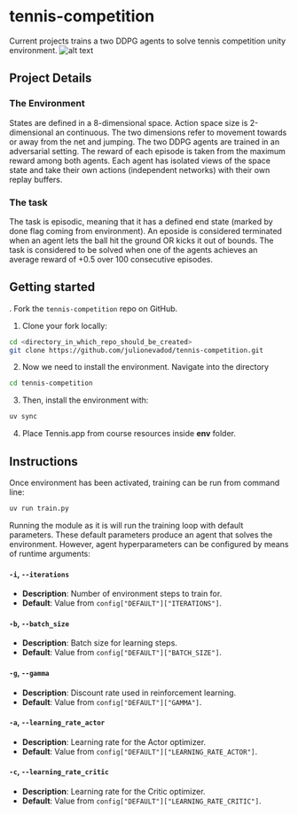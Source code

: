# tennis-competition

Current projects trains a two DDPG agents to solve tennis competition unity environment.
![alt text](tennis-agents-match.gif)

## Project Details

### The Environment

States are defined in a 8-dimensional space. Action space size is 2-dimensional an continuous. The two dimensions refer to movement towards or away from the net and jumping.
The two DDPG agents are trained in an adversarial setting. The reward of each episode is taken from the maximum reward among both agents. Each agent has isolated views of the space state and take their own actions (independent networks) with their own replay buffers.

### The task

The task is episodic, meaning that it has a defined end state (marked by done flag coming from environment). An eposide is considered terminated when an agent lets the ball hit the ground OR kicks it out of bounds. The task is considered to be solved when one of the agents achieves an average reward of +0.5 over 100 consecutive episodes.

## Getting started

. Fork the `tennis-competition` repo on GitHub.

1. Clone your fork locally:

```bash
cd <directory_in_which_repo_should_be_created>
git clone https://github.com/julionevadod/tennis-competition.git
```

2. Now we need to install the environment. Navigate into the directory

```bash
cd tennis-competition
```

3. Then, install the environment with:

```bash
uv sync
```

4. Place Tennis.app from course resources inside **env** folder.

## Instructions

Once environment has been activated, training can be run from command line:

```bash
uv run train.py
```

Running the module as it is will run the training loop with default parameters. These default parameters produce an agent that solves the environment. However, agent hyperparameters can be configured by means of runtime arguments:

#### `-i`, `--iterations`

- **Description**: Number of environment steps to train for.
- **Default**: Value from `config["DEFAULT"]["ITERATIONS"]`.

#### `-b`, `--batch_size`

- **Description**: Batch size for learning steps.
- **Default**: Value from `config["DEFAULT"]["BATCH_SIZE"]`.

#### `-g`, `--gamma`

- **Description**: Discount rate used in reinforcement learning.
- **Default**: Value from `config["DEFAULT"]["GAMMA"]`.

#### `-a`, `--learning_rate_actor`

- **Description**: Learning rate for the Actor optimizer.
- **Default**: Value from `config["DEFAULT"]["LEARNING_RATE_ACTOR"]`.

#### `-c`, `--learning_rate_critic`

- **Description**: Learning rate for the Critic optimizer.
- **Default**: Value from `config["DEFAULT"]["LEARNING_RATE_CRITIC"]`.
